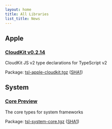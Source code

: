 ```yaml
---
layout: home
title: All Libraries
list_title: News
---
```




## Apple

### [CloudKit v0.2.14](/tsl-apple-cloudkit/)
CloudKit JS v2 type declarations for TypeScript v2

Package: [tsl-apple-cloudkit.tgz](/npm/tsl-apple-cloudkit.tgz)
         ([SHA1](/npm/tsl-apple-cloudkit.sha1))



## System

### [Core Preview](/tsl-system-core/)
The core types for system frameworks

Package: [tsl-system-core.tgz](/npm/tsl-system-core.tgz)
         ([SHA1](/npm/tsl-system-core.sha1))
